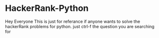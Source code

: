 # HackerRank-Python

Hey Everyone 
This is just for referance if anyone wants to solve the hackerRank problems for python.
just ctrl-f the question you are searching for
